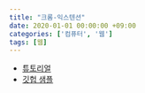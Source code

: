 ```yaml
---
title: "크롬-익스텐션"
date: 2020-01-01 00:00:00 +09:00
categories: ['컴퓨터', '웹']
tags: [웹]
---
```


- [튜토리얼](https://developer.chrome.com/docs/extensions)
- [깃헙 샘플](https://github.com/GoogleChrome/chrome-extensions-samples)